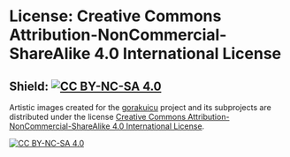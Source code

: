 # License: Creative Commons Attribution-NonCommercial-ShareAlike 4.0 International License

## Shield: [![CC BY-NC-SA 4.0][cc-by-nc-sa-shield]][cc-by-nc-sa]

Artistic images created for the [gorakuicu](https://goraku.icu/) project and its subprojects are distributed under the license [Creative Commons Attribution-NonCommercial-ShareAlike 4.0 International License][cc-by-nc-sa].

[![CC BY-NC-SA 4.0][cc-by-nc-sa-image]][cc-by-nc-sa]

[cc-by-nc-sa]: http://creativecommons.org/licenses/by-nc-sa/4.0/
[cc-by-nc-sa-image]: https://licensebuttons.net/l/by-nc-sa/4.0/88x31.png
[cc-by-nc-sa-shield]: https://img.shields.io/badge/License-CC%20BY--NC--SA%204.0-lightgrey.svg
